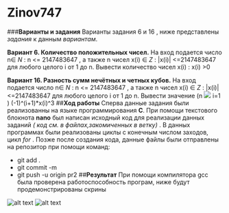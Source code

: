 # Zinov747
###**Варианты и задания**
Варианты задания 6 и 16 , ниже представлены _задания_ к данным *вариантам*.

**Вариант 6. Количество положительных чисел.** На вход подается число n∈ _N_ : n <= 2147483647 , а также n чисел x(i) ∈ _Z_ : |x(i)| <=2147483647 для любого целого i от 1 до n. Вывести количество чисел x(i) : x(i) >0

**Вариант 16. Разность сумм нечётных и четных кубов.**  На вход подается число n∈ _N_ : n <= 2147483647 , а также n 
чисел x(i) ∈ _Z_ : |x(i)| <=2147483647 для любого целого i от 1 до n. Вывести значение  (n <img src="https://img.icons8.com/ios/50/000000/sigma-filled.png"> i=1 ) (-1)^(i+1)*x(i)^3
##**Ход работы**
Сперва данные задания были реализованны на языке программирования **C**. При помощи текстового блокнота **nano** был написан исходный код для реализации данных заданий _( код см. в файлах,закомиченных в ветку)_ . В данных программах были реализованы циклы с конечным числом заходов, цикл _for_ . Позже после создания кода, данные файлы были отправлены на репозитор при помощи команд:
  - git add .  
  - git commit -m
  - git push -u origin pr2
  ##**Результат**
  При помощи компилятора gcc была проверена работоспособность програм, ниже будут продемонстрированы скрины
  
  ![alt text](https://pp.userapi.com/c849524/v849524041/134122/bF1pUgy8uvA.jpg)
 ![alt text](https://camo.githubusercontent.com/e9a7c9eccead6a239827abf665734e3e0ec8ad56/68747470733a2f2f70702e757365726170692e636f6d2f633834393532342f763834393532343034312f3133343132322f62463170556779387576412e6a7067)
  
